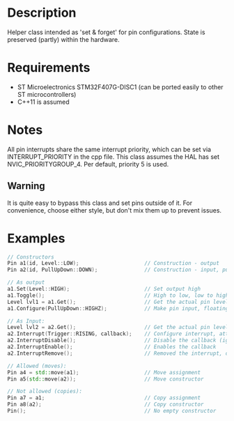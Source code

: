 
# Description
Helper class intended as 'set & forget' for pin  configurations. State is preserved (partly) within the hardware.

# Requirements
* ST Microelectronics STM32F407G-DISC1 (can be ported easily to other ST microcontrollers)
* C++11 is assumed

# Notes
All pin interrupts share the same interrupt priority, which can be set via INTERRUPT_PRIORITY in the cpp file.
This class assumes the HAL has set NVIC_PRIORITYGROUP_4.
Per default, priority 5 is used.

## Warning
It is quite easy to bypass this class and set pins outside of it. For convenience, choose either style, but don't mix them up to prevent issues.
 
# Examples
```cpp
// Constructors
Pin a1(id, Level::LOW);                     // Construction - output
Pin a2(id, PullUpDown::DOWN);               // Construction - input, pull-down

// As output
a1.Set(Level::HIGH);                        // Set output high
a1.Toggle();                                // High to low, low to high
Level lvl1 = a1.Get();                      // Get the actual pin level
a1.Configure(PullUpDown::HIGHZ);            // Make pin input, floating

// As Input:
Level lvl2 = a2.Get();                      // Get the actual pin level
a2.Interrupt(Trigger::RISING, callback);    // Configure interrupt, attach callback, default active
a2.InterruptDisable();                      // Disable the callback (ignores the interrupt)
a2.InterruptEnable();                       // Enables the callback
a2.InterruptRemove();                       // Removed the interrupt, detaches the callback

// Allowed (moves):
Pin a4 = std::move(a1);                     // Move assignment
Pin a5(std::move(a2));                      // Move constructor

// Not allowed (copies):
Pin a7 = a1;                                // Copy assignment
Pin a8(a2);                                 // Copy constructor
Pin();                                      // No empty constructor
```
